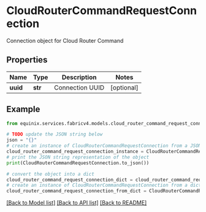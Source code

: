 # CloudRouterCommandRequestConnection

Connection object for Cloud Router Command

## Properties

Name | Type | Description | Notes
------------ | ------------- | ------------- | -------------
**uuid** | **str** | Connection UUID | [optional] 

## Example

```python
from equinix.services.fabricv4.models.cloud_router_command_request_connection import CloudRouterCommandRequestConnection

# TODO update the JSON string below
json = "{}"
# create an instance of CloudRouterCommandRequestConnection from a JSON string
cloud_router_command_request_connection_instance = CloudRouterCommandRequestConnection.from_json(json)
# print the JSON string representation of the object
print(CloudRouterCommandRequestConnection.to_json())

# convert the object into a dict
cloud_router_command_request_connection_dict = cloud_router_command_request_connection_instance.to_dict()
# create an instance of CloudRouterCommandRequestConnection from a dict
cloud_router_command_request_connection_from_dict = CloudRouterCommandRequestConnection.from_dict(cloud_router_command_request_connection_dict)
```
[[Back to Model list]](../README.md#documentation-for-models) [[Back to API list]](../README.md#documentation-for-api-endpoints) [[Back to README]](../README.md)


